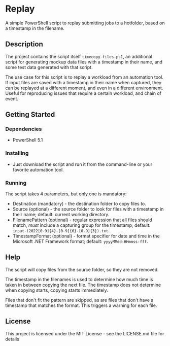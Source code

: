 # Replay

A simple PowerShell script to replay submitting jobs to a hotfolder, based on a timestamp in the filename.

## Description

The project contains the script itself `timecopy-files.ps1`, an additional script for generating mockup data files with a timestamp in their name, and some test data generated with that script.

The use case for this script is to replay a workload from an automation tool. If input files are saved with a timestamp in their name when captured, they can be replayed at a different moment, and even in a different environment. Useful for reproducing issues that require a certain workload, and chain of event.

## Getting Started

### Dependencies

* PowerShell 5.1

### Installing

* Just download the script and run it from the command-line or your favorite automation tool.

### Running

The script takes 4 parameters, but only one is mandatory:
* Destination (mandatory) - the destination folder to copy files to.
* Source (optional) - the source folder to look for files with a timestamp in their name; default: current working directory.
* FilenamePattern (optional) - regular expression that all files should match, *must* include a capturing group for the timestamp; default: `input-(2022[0-9]{4}-[0-9]{6}-[0-9]{3}).txt`.
* TimestampFormat (optional) - format specifier for date and time in the Microsoft .NET Framework format; default: `yyyyMMdd-HHmmss-fff`.

## Help

The script will copy files from the source folder, so they are not removed.

The timestamp in the filenames is used to determine how much time is taken in between copying the next file. The timestamp does not determine when copying starts, copying starts immediately.

Files that don't fit the pattern are skipped, as are files that don't have a timestamp that matches the format. This triggers a warning for each file.

## License

This project is licensed under the MIT License - see the LICENSE.md file for details

